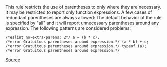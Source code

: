 This rule restricts the use of parentheses to only where they are necessary. It may be restricted to report only function expressions.
A few cases of redundant parentheses are always allowed:
The default behavior of the rule is specified by "all" and it will report unnecessary parentheses around any expression. The following patterns are considered problems:

```
/*eslint no-extra-parens: 2*/ a = (b * c);
/*error Gratuitous parentheses around expression.*/ (a * b) + c;
/*error Gratuitous parentheses around expression.*/ typeof (a);
/*error Gratuitous parentheses around expression.*/
```

[Source](http://eslint.org/docs/rules/no-extra-parens)
